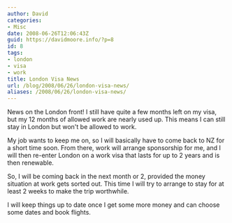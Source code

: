```yaml
---
author: David
categories:
- Misc
date: 2008-06-26T12:06:43Z
guid: https://davidmoore.info/?p=8
id: 8
tags:
- london
- visa
- work
title: London Visa News
url: /blog/2008/06/26/london-visa-news/
aliases: /2008/06/26/london-visa-news/
---
```


News on the London front! I still have quite a few months left on my visa, but my 12 months of allowed work are nearly used up. This means I can still stay in London but won't be allowed to work.

My job wants to keep me on, so I will basically have to come back to NZ for a short time soon. From there, work will arrange sponsorship for me, and I will then re-enter London on a work visa that lasts for up to 2 years and is then renewable.

So, I will be coming back in the next month or 2, provided the money situation at work gets sorted out. This time I will try to arrange to stay for at least 2 weeks to make the trip worthwhile.

I will keep things up to date once I get some more money and can choose some dates and book flights.